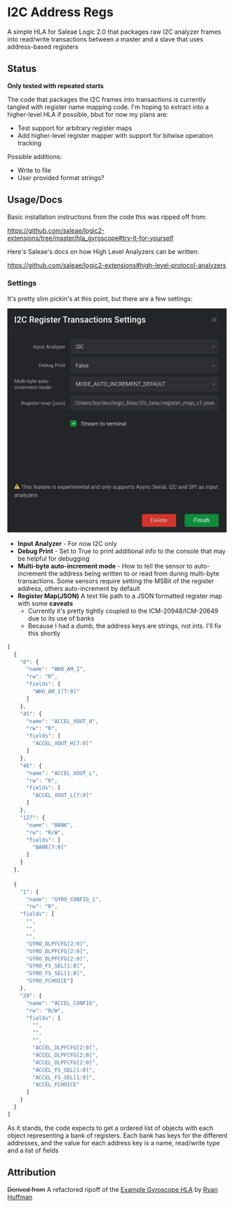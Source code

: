 # I2C Address Regs

A simple HLA for Saleae Logic 2.0 that packages raw I2C analyzer frames into read/write transactions between a master and a slave that uses address-based registers

## Status

**Only tested with repeated starts**

The code that packages the I2C frames into transactions is currently tangled with register name mapping code. I'm hoping to extract into a higher-level HLA if possible, bbut for now my plans are:

* Test support for arbitrary register maps
* Add higher-level register mapper with support for bitwise operation tracking

Possible additions:
* Write to file
* User provided format strings?

## Usage/Docs
Basic installation instructions from the code this was ripped off from:

https://github.com/saleae/logic2-extensions/tree/master/hla_gyroscope#try-it-for-yourself

Here's Saleae's docs on how High Level Analyzers can be written:

https://github.com/saleae/logic2-extensions#high-level-protocol-analyzers

### Settings
It's pretty slim pickin's at this point, but there are a few settings:

<img src="assets/txn_analyzer_settings.png" width=500>

* **Input Analyzer** - For now I2C only
* **Debug Print** - Set to True to print additional info to the console that may be helpful for debugging
* **Multi-byte auto-increment mode** - How to tell the sensor to auto-increment the address being written to or read from during multi-byte transactions. Some sensors require setting the MSBit of the register address, others auto-increment by default 
* **Register Map(JSON)** A text file path to a JSON formatted register map with some **caveats**
  * Currently it's pretty tightly coupled to the ICM-20948/ICM-20649 due to its use of banks
  * Because I had a dumb, the address keys are strings, not ints. I'll fix this shortly

```javascript
[
  {
    "0": {
      "name": "WHO_AM_I",
      "rw": "R",
      "fields": [
        "WHO_AM_I[7:0]"
      ]
    },
    "45": {
      "name": "ACCEL_XOUT_H",
      "rw": "R",
      "fields": [
        "ACCEL_XOUT_H[7:0]"
      ]
    },
    "46": {
      "name": "ACCEL_XOUT_L",
      "rw": "R",
      "fields": [
        "ACCEL_XOUT_L[7:0]"
      ]
    },
    "127": {
      "name": "BANK",
      "rw": "R/W",
      "fields": [
        "BANK[7:0]"
      ]
    }
  },

  {
    "1": {
      "name": "GYRO_CONFIG_1",
      "rw": "R",
    "fields": [
      "",
      "",
      "",
      "GYRO_DLPFCFG[2:0]",
      "GYRO_DLPFCFG[2:0]",
      "GYRO_DLPFCFG[2:0]",
      "GYRO_FS_SEL[1:0]",
      "GYRO_FS_SEL[1:0]",
      "GYRO_FCHOICE"]
    },
    "20": {
      "name": "ACCEL_CONFIG",
      "rw": "R/W",
      "fields": [
        "",
        "",
        "",
        "ACCEL_DLPFCFG[2:0]",
        "ACCEL_DLPFCFG[2:0]",
        "ACCEL_DLPFCFG[2:0]",
        "ACCEL_FS_SEL[1:0]",
        "ACCEL_FS_SEL[1:0]",
        "ACCEL_FCHOICE"
      ]
    }
  }
]
```
As it stands, the code expects to get a ordered list of objects with each object representing a bank of registers. Each bank has keys for the different addresses, and the value for each address key is a name, read/write type and a list of fields

## Attribution
~~Derived from~~ A refactored ripoff of the [Example Gyroscope HLA](https://github.com/saleae/logic2-extensions/tree/master/hla_gyroscope) by [Ryan Huffman](https://github.com/huffman)


